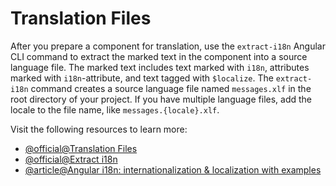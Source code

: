 # Translation Files

After you prepare a component for translation, use the `extract-i18n` Angular CLI command to extract the marked text in the component into a source language file. The marked text includes text marked with `i18n`, attributes marked with `i18n`-attribute, and text tagged with `$localize`. The `extract-i18n` command creates a source language file named `messages.xlf` in the root directory of your project.  If you have multiple language files, add the locale to the file name, like `messages.{locale}.xlf`.

Visit the following resources to learn more:

- [@official@Translation Files](https://angular.dev/guide/i18n/translation-files)
- [@official@Extract i18n](https://angular.dev/cli/extract-i18n)
- [@article@Angular i18n: internationalization & localization with examples](https://lokalise.com/blog/angular-i18n/)